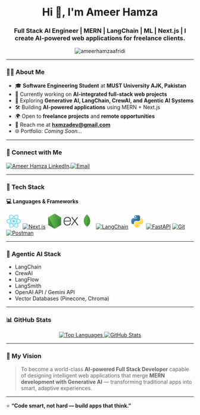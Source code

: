 <h1 align="center">Hi 👋, I'm Ameer Hamza</h1>
<h3 align="center">Full Stack AI Engineer | MERN | LangChain | ML | Next.js | I create AI-powered web applications for freelance clients.</h3>

<p align="center">
  <img src="https://komarev.com/ghpvc/?username=ameerhamzaafridi&label=Profile%20views&color=0e75b6&style=flat" alt="ameerhamzaafridi" />
</p>

---

### 👨‍💻 About Me

- 🎓 **Software Engineering Student** at **MUST University AJK, Pakistan**
- 💼 Currently working on **AI-integrated full-stack web projects**
- 🧠 Exploring **Generative AI, LangChain, CrewAI, and Agentic AI Systems**
- 🛠 Building **AI-powered applications** using MERN + Next.js
- 🌍 Open to **freelance projects** and **remote opportunities**
- 📩 Reach me at **hxmzadev@gmail.com**
- 🌐 Portfolio: *Coming Soon...*

---

### 🤝 Connect with Me

<p align="left">
  <a href="https://www.linkedin.com/in/ameer-hamza-027a59293" target="_blank">
    <img align="center" src="https://raw.githubusercontent.com/rahuldkjain/github-profile-readme-generator/master/src/images/icons/Social/linked-in-alt.svg" alt="Ameer Hamza LinkedIn" height="30" width="40" />
  </a>
  <a href="mailto:ameerhamzaafridi@gmail.com" target="_blank">
    <img align="center" src="https://upload.wikimedia.org/wikipedia/commons/4/4e/Gmail_Icon.png" alt="Email" height="30" width="40" />
  </a>
</p>

---

### 🧠 Tech Stack

#### 💻 **Languages & Frameworks**
<p align="left">
  <a href="https://react.dev/" target="_blank"><img src="https://raw.githubusercontent.com/devicons/devicon/master/icons/react/react-original.svg" alt="React" width="40" height="40"/></a>
  <a href="https://nextjs.org/" target="_blank"><img src="https://cdn.worldvectorlogo.com/logos/nextjs-2.svg" alt="Next.js" width="40" height="40"/></a>
  <a href="https://nodejs.org/" target="_blank"><img src="https://raw.githubusercontent.com/devicons/devicon/master/icons/nodejs/nodejs-original.svg" alt="Node.js" width="40" height="40"/></a>
  <a href="https://expressjs.com/" target="_blank"><img src="https://raw.githubusercontent.com/devicons/devicon/master/icons/express/express-original.svg" alt="Express.js" width="40" height="40"/></a>
  <a href="https://www.mongodb.com/" target="_blank"><img src="https://raw.githubusercontent.com/devicons/devicon/master/icons/mongodb/mongodb-original.svg" alt="MongoDB" width="40" height="40"/></a>
  <a href="https://langchain.com/" target="_blank"><img src="https://avatars.githubusercontent.com/u/126733545?s=200&v=4" alt="LangChain" width="40" height="40"/></a>
  <a href="https://python.org/" target="_blank"><img src="https://raw.githubusercontent.com/devicons/devicon/master/icons/python/python-original.svg" alt="Python" width="40" height="40"/></a>
  <a href="https://fastapi.tiangolo.com/" target="_blank"><img src="https://cdn.worldvectorlogo.com/logos/fastapi-1.svg" alt="FastAPI" width="40" height="40"/></a>
  <a href="https://git-scm.com/" target="_blank"><img src="https://www.vectorlogo.zone/logos/git-scm/git-scm-icon.svg" alt="Git" width="40" height="40"/></a>
  <a href="https://postman.com" target="_blank"><img src="https://www.vectorlogo.zone/logos/getpostman/getpostman-icon.svg" alt="Postman" width="40" height="40"/></a>
</p>

---

### 🤖 Agentic AI Stack

- LangChain  
- CrewAI  
- LangFlow  
- LangSmith  
- OpenAI API / Gemini API  
- Vector Databases (Pinecone, Chroma)

---

### 📊 GitHub Stats
<p align="center"> <a href="https://github.com/ameerhamzaafridi"> <img src="https://github-readme-stats.vercel.app/api/top-langs/?username=ameerhamzaafridi&layout=compact&theme=react&hide_border=true" alt="Top Languages" height="165" /> </a> <a href="https://github.com/ameerhamzaafridi"> <img src="https://github-readme-stats.vercel.app/api?username=ameerhamzaafridi&show_icons=true&theme=react&hide_border=true&include_all_commits=true&count_private=true" alt="GitHub Stats" height="165" /> </a> </p>

---

### 🚀 My Vision

> To become a world-class **AI-powered Full Stack Developer** capable of designing intelligent web applications that merge **MERN development with Generative AI** — transforming traditional apps into smart, adaptive experiences.

---

⭐ **“Code smart, not hard — build apps that think.”**
